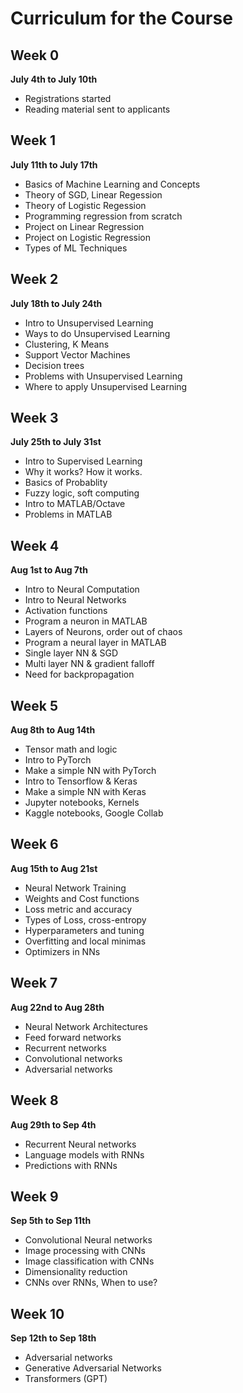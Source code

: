 # Curriculum for the Course

## Week 0
**July 4th to July 10th**
- Registrations started
- Reading material sent to applicants

## Week 1
**July 11th to July 17th**
- Basics of Machine Learning and Concepts
- Theory of SGD, Linear Regession
- Theory of Logistic Regession
- Programming regression from scratch
- Project on Linear Regression
- Project on Logistic Regression
- Types of ML Techniques

## Week 2
**July 18th to July 24th**
- Intro to Unsupervised Learning
- Ways to do Unsupervised Learning
- Clustering, K Means
- Support Vector Machines
- Decision trees
- Problems with Unsupervised Learning
- Where to apply Unsupervised Learning

## Week 3
**July 25th to July 31st**
- Intro to Supervised Learning
- Why it works? How it works.
- Basics of Probablity
- Fuzzy logic, soft computing
- Intro to MATLAB/Octave
- Problems in MATLAB

## Week 4
**Aug 1st to Aug 7th**
- Intro to Neural Computation
- Intro to Neural Networks
- Activation functions
- Program a neuron in MATLAB
- Layers of Neurons, order out of chaos
- Program a neural layer in MATLAB
- Single layer NN & SGD
- Multi layer NN & gradient falloff
- Need for backpropagation

## Week 5
**Aug 8th to Aug 14th**
- Tensor math and logic
- Intro to PyTorch
- Make a simple NN with PyTorch
- Intro to Tensorflow & Keras
- Make a simple NN with Keras
- Jupyter notebooks, Kernels
- Kaggle notebooks, Google Collab

## Week 6
**Aug 15th to Aug 21st**
- Neural Network Training 
- Weights and Cost functions
- Loss metric and accuracy
- Types of Loss, cross-entropy
- Hyperparameters and tuning
- Overfitting and local minimas
- Optimizers in NNs

## Week 7
**Aug 22nd to Aug 28th**
- Neural Network Architectures 
- Feed forward networks
- Recurrent networks
- Convolutional networks
- Adversarial networks

## Week 8
**Aug 29th to Sep 4th**
- Recurrent Neural networks
- Language models with RNNs
- Predictions with RNNs

## Week 9
**Sep 5th to Sep 11th**
- Convolutional Neural networks
- Image processing with CNNs
- Image classification with CNNs
- Dimensionality reduction
- CNNs over RNNs, When to use?

## Week 10
**Sep 12th to Sep 18th**
- Adversarial networks
- Generative Adversarial Networks
- Transformers (GPT)
